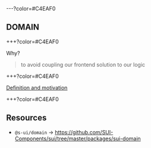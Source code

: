 ---?color=#C4EAF0

##  DOMAIN

+++?color=#C4EAF0

Why?
> to avoid coupling our frontend solution to our logic

+++?color=#C4EAF0

[Definition and motivation](../../docs/DOMAIN/1-Definition-and-motivation)


+++?color=#C4EAF0

## Resources

- `@s-ui/domain` → https://github.com/SUI-Components/sui/tree/master/packages/sui-domain

